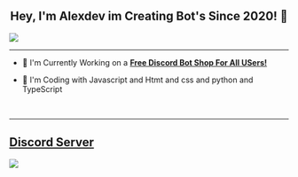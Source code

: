## <div align="center">Hey, I'm Alexdev im Creating Bot's Since 2020! :rocket:</div>  

![](https://discord.c99.nl/widget/theme-3/663442537222242306.png)

***

- :telescope: I'm Currently Working on a [**Free Discord Bot Shop For All USers!**](https://discord.gg/roverdev)

- :seedling: I'm Coding with Javascript and Htmt and css and python and TypeScript

<br/>

***

## [Discord Server](https://discord.gg/roverdev)
<a href="https://discord.gg/dykx4Qhw87"><img src="https://discord.com/api/guilds/918153120981319730/widget.png?style=banner2"></a>

